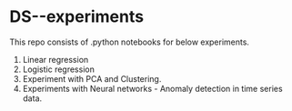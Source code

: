 # DS--experiments

This repo consists of .python notebooks for below experiments.

1. Linear regression
2. Logistic regression
3. Experiment with PCA and Clustering.
4. Experiments with Neural networks - Anomaly detection in time series data.
